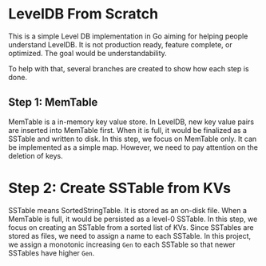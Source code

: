 # LevelDB From Scratch

This is a simple Level DB implementation in Go aiming for helping people
understand LevelDB. It is not production ready, feature complete, or
optimized. The goal would be understandability.

To help with that, several branches are created to show how each step is
done.

## Step 1: MemTable

MemTable is a in-memory key value store. In LevelDB, new key value pairs
are inserted into MemTable first. When it is full, it would be finalized
as a SSTable and written to disk. In this step, we focus on MemTable
only. It can be implemented as a simple map. However, we need to pay
attention on the deletion of keys.

# Step 2: Create SSTable from KVs

SSTable means SortedStringTable. It is stored as an on-disk file. When a
MemTable is full, it would be persisted as a level-0 SSTable. In this
step, we focus on creating an SSTable from a sorted list of KVs. Since
SSTables are stored as files, we need to assign a name to each SSTable.
In this project, we assign a monotonic increasing `Gen` to each SSTable
so that newer SSTables have higher `Gen`.